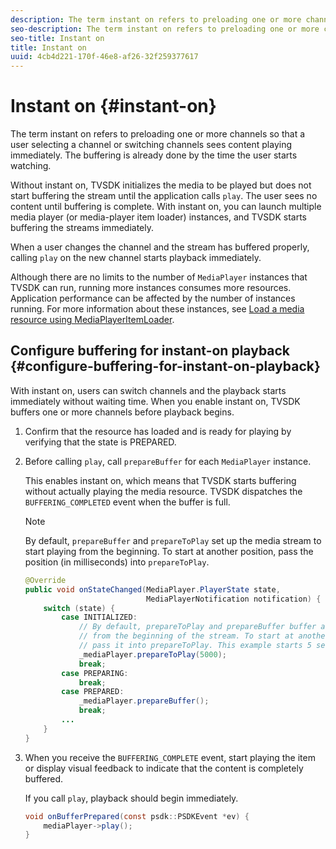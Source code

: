 ```yaml
---
description: The term instant on refers to preloading one or more channels so that a user selecting a channel or switching channels sees content playing immediately. The buffering is already done by the time the user starts watching.
seo-description: The term instant on refers to preloading one or more channels so that a user selecting a channel or switching channels sees content playing immediately. The buffering is already done by the time the user starts watching.
seo-title: Instant on
title: Instant on
uuid: 4cb4d221-170f-46e8-af26-32f259377617
---
```


# Instant on {#instant-on}

The term instant on refers to preloading one or more channels so that a user selecting a channel or switching channels sees content playing immediately. The buffering is already done by the time the user starts watching.

 Without instant on, TVSDK initializes the media to be played but does not start buffering the stream until the application calls `play`. The user sees no content until buffering is complete. With instant on, you can launch multiple media player (or media-player item loader) instances, and TVSDK starts buffering the streams immediately.

When a user changes the channel and the stream has buffered properly, calling `play` on the new channel starts playback immediately.

Although there are no limits to the number of `MediaPlayer` instances that TVSDK can run, running more instances consumes more resources. Application performance can be affected by the number of instances running. For more information about these instances, see [Load a media resource using MediaPlayerItemLoader](../../../../tvsdk-1.4-for-android/android-1.4-titlepage/ui-configure/mediaplayer-initialize-for-video/android-1.4-media-mediaplayeritemloader.md).

## Configure buffering for instant-on playback {#configure-buffering-for-instant-on-playback}

With instant on, users can switch channels and the playback starts immediately without waiting time. When you enable instant on, TVSDK buffers one or more channels before playback begins.

1. Confirm that the resource has loaded and is ready for playing by verifying that the state is PREPARED.
1. Before calling `play`, call `prepareBuffer` for each `MediaPlayer` instance.

   This enables instant on, which means that TVSDK starts buffering without actually playing the media resource. TVSDK dispatches the `BUFFERING_COMPLETED` event when the buffer is full.

   >[!NOTE]
   >
   >By default, `prepareBuffer` and `prepareToPlay` set up the media stream to start playing from the beginning. To start at another position, pass the position (in milliseconds) into `prepareToPlay`.

   ```java
   @Override 
   public void onStateChanged(MediaPlayer.PlayerState state,  
                              MediaPlayerNotification notification) { 
       switch (state) { 
           case INITIALIZED: 
               // By default, prepareToPlay and prepareBuffer buffer and start playing 
               // from the beginning of the stream. To start at another position, 
               // pass it into prepareToPlay. This example starts 5 seconds into the stream. 
               _mediaPlayer.prepareToPlay(5000); 
               break; 
           case PREPARING: 
               break; 
           case PREPARED: 
               _mediaPlayer.prepareBuffer(); 
               break; 
           ... 
       } 
   }
   ```

1. When you receive the `BUFFERING_COMPLETE` event, start playing the item or display visual feedback to indicate that the content is completely buffered.

   If you call `play`, playback should begin immediately. 

   ```java
   void onBufferPrepared(const psdk::PSDKEvent *ev) { 
       mediaPlayer->play(); 
   }
   ```
